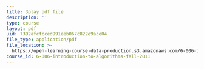 ```yaml
---
title: 3play pdf file
description: ''
type: course
layout: pdf
uid: 7392afcfcced991eeb067c822e9ace04
file_type: application/pdf
file_location: >-
  https://open-learning-course-data-production.s3.amazonaws.com/6-006-introduction-to-algorithms-fall-2011/7392afcfcced991eeb067c822e9ace04_Nz1KZXbghj8.pdf
course_id: 6-006-introduction-to-algorithms-fall-2011
---
```

